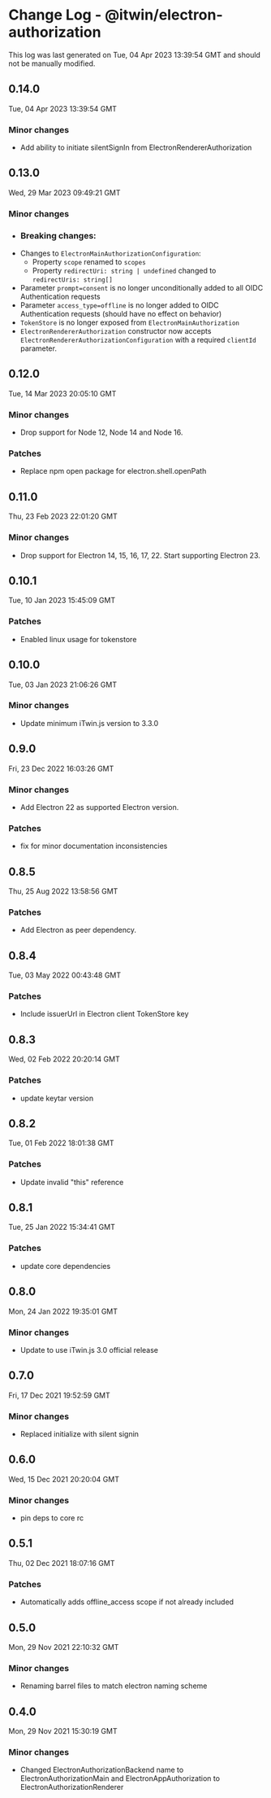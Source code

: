 # Change Log - @itwin/electron-authorization

This log was last generated on Tue, 04 Apr 2023 13:39:54 GMT and should not be manually modified.

## 0.14.0
Tue, 04 Apr 2023 13:39:54 GMT

### Minor changes

- Add ability to initiate silentSignIn from ElectronRendererAuthorization

## 0.13.0
Wed, 29 Mar 2023 09:49:21 GMT

### Minor changes

- ### Breaking changes:
- Changes to `ElectronMainAuthorizationConfiguration`:
  - Property `scope` renamed to `scopes`
  - Property `redirectUri: string | undefined` changed to `redirectUris: string[]`
- Parameter `prompt=consent` is no longer unconditionally added to all OIDC Authentication requests
- Parameter `access_type=offline` is no longer added to OIDC Authentication requests (should have no effect on behavior)
- `TokenStore` is no longer exposed from `ElectronMainAuthorization`
- `ElectronRendererAuthorization` constructor now accepts `ElectronRendererAuthorizationConfiguration` with a required `clientId` parameter.

## 0.12.0
Tue, 14 Mar 2023 20:05:10 GMT

### Minor changes

- Drop support for Node 12, Node 14 and Node 16.

### Patches

- Replace npm open package for electron.shell.openPath

## 0.11.0
Thu, 23 Feb 2023 22:01:20 GMT

### Minor changes

- Drop support for Electron 14, 15, 16, 17, 22. Start supporting Electron 23.

## 0.10.1
Tue, 10 Jan 2023 15:45:09 GMT

### Patches

- Enabled linux usage for tokenstore

## 0.10.0
Tue, 03 Jan 2023 21:06:26 GMT

### Minor changes

- Update minimum iTwin.js version to 3.3.0

## 0.9.0
Fri, 23 Dec 2022 16:03:26 GMT

### Minor changes

- Add Electron 22 as supported Electron version.

### Patches

- fix for minor documentation inconsistencies

## 0.8.5
Thu, 25 Aug 2022 13:58:56 GMT

### Patches

- Add Electron as peer dependency.

## 0.8.4
Tue, 03 May 2022 00:43:48 GMT

### Patches

- Include issuerUrl in Electron client TokenStore key

## 0.8.3
Wed, 02 Feb 2022 20:20:14 GMT

### Patches

- update keytar version

## 0.8.2
Tue, 01 Feb 2022 18:01:38 GMT

### Patches

- Update invalid "this" reference

## 0.8.1
Tue, 25 Jan 2022 15:34:41 GMT

### Patches

- update core dependencies

## 0.8.0
Mon, 24 Jan 2022 19:35:01 GMT

### Minor changes

- Update to use iTwin.js 3.0 official release

## 0.7.0
Fri, 17 Dec 2021 19:52:59 GMT

### Minor changes

- Replaced initialize with silent signin

## 0.6.0
Wed, 15 Dec 2021 20:20:04 GMT

### Minor changes

- pin deps to core rc

## 0.5.1
Thu, 02 Dec 2021 18:07:16 GMT

### Patches

- Automatically adds offline_access scope if not already included

## 0.5.0
Mon, 29 Nov 2021 22:10:32 GMT

### Minor changes

- Renaming barrel files to match electron naming scheme

## 0.4.0
Mon, 29 Nov 2021 15:30:19 GMT

### Minor changes

- Changed ElectronAuthorizationBackend name to ElectronAuthorizationMain and ElectronAppAuthorization to ElectronAuthorizationRenderer

